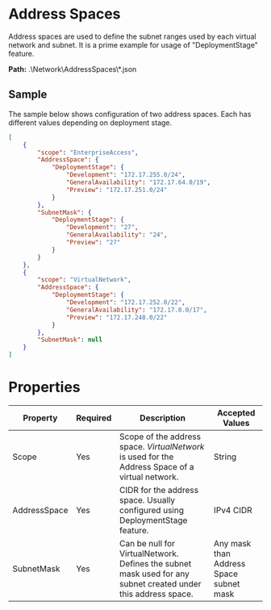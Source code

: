 # Address Spaces
Address spaces are used to define the subnet ranges used by each virtual network and subnet.
It is a prime example for usage of "DeploymentStage" feature. <!-- TODO: Create document for this feature -->

**Path:** .\Network\AddressSpaces\\*.json

## Sample
The sample below shows configuration of two address spaces. Each has different values depending on deployment stage.
```json
[
    {
        "scope": "EnterpriseAccess",
        "AddressSpace": {
            "DeploymentStage": {
                "Development": "172.17.255.0/24",
                "GeneralAvailability": "172.17.64.0/19",
                "Preview": "172.17.251.0/24"
            }
        },
        "SubnetMask": {
            "DeploymentStage": {
                "Development": "27",
                "GeneralAvailability": "24",
                "Preview": "27"
            }
        }
    },
    {
        "scope": "VirtualNetwork",
        "AddressSpace": {
            "DeploymentStage": {
                "Development": "172.17.252.0/22",
                "GeneralAvailability": "172.17.0.0/17",
                "Preview": "172.17.248.0/22"
            }
        },
        "SubnetMask": null
    }
]
```
# Properties

| Property     | Required | Description                                                                                                   | Accepted Values                         |
| ------------ | -------- | ------------------------------------------------------------------------------------------------------------- | --------------------------------------- |
| Scope        | Yes      | Scope of the address space. *VirtualNetwork* is used for the Address Space of a virtual network.              | String                                  |
| AddressSpace | Yes      | CIDR for the address space. Usually configured using DeploymentStage feature.                                 | IPv4 CIDR                               |
| SubnetMask   | Yes      | Can be null for VirtualNetwork. Defines the subnet mask used for any subnet created under this address space. | Any mask than Address Space subnet mask |
